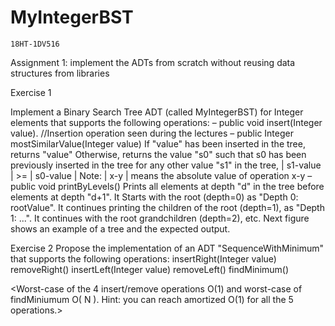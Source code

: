 # MyIntegerBST
    18HT-1DV516
   Assignment 1: implement the ADTs from scratch without reusing data structures from libraries 

Exercise 1

Implement a Binary Search Tree ADT (called MyIntegerBST) for Integer elements that supports the following operations:
– public void insert(Integer value). //Insertion operation seen during the lectures
– public Integer mostSimilarValue(Integer value) 
      If "value" has been inserted in the tree, returns "value"
      Otherwise, returns the value "s0" such that
        s0 has been previously inserted in the tree 
        for any other value "s1" in the tree, | s1-value | >= | s0-value |
        Note: | x-y | means the absolute value of operation x-y 
– public void printByLevels()
        Prints all elements at depth "d" in the tree before elements at depth "d+1". It Starts with the root (depth=0) as "Depth 0:             rootValue". It continues printing the children of the root (depth=1), as "Depth 1: ...". It continues with the root grandchildren (depth=2), etc.
        Next figure shows an example of a tree and the expected output.
        
Exercise 2
Propose the implementation of an ADT "SequenceWithMinimum" that supports the following operations: 
  insertRight(Integer value) 
  removeRight()
  insertLeft(Integer value)
  removeLeft()
  findMinimum()
  
<Worst-case of the 4 insert/remove operations O(1) and worst-case of findMiniumum O( N ). Hint: you can reach amortized O(1) for all the 5 operations.>
